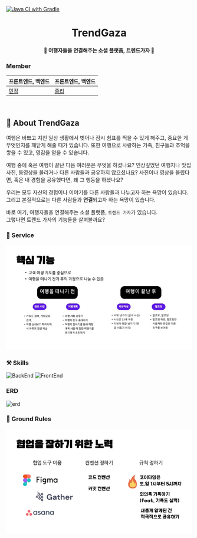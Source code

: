
[![Java CI with Gradle](https://github.com/SpringStudy1019/di/actions/workflows/gradle.yml/badge.svg)](https://github.com/SpringStudy1019/di/actions)

<h1 align="center">TrendGaza</h1>

<h4 align="center">
  🔗 여행자들을 연결해주는 소셜 플랫폼, 트렌드가자 🥾
</h4>

### Member

| 프론트엔드, 백엔드  | 프론트엔드, 백엔드 |
| ------------- | ------------- |
| [민정](https://github.com/likelasttime)  | [줄리](https://github.com/JulieOnIsland)  |

<br>

## 📌 About TrendGaza
여행은 바쁘고 지친 일상 생활에서 벗어나 잠시 쉼표를 찍을 수 있게 해주고, 중요한 게 무엇인지를 깨닫게 해줄 때가 있습니다. 또한 여행으로 사랑하는 가족, 친구들과 추억을 쌓을 수 있고, 영감을 얻을 수 있습니다. 

​여행 중에 혹은 여행이 끝난 다음 여러분은 무엇을 하셨나요? 인상깊었던 여행지나 맛집 사진, 동영상을 올리거나 다른 사람들과 공유하지 않으셨나요? 사진이나 영상을 올렸다면, 혹은 내 경험을 공유했다면, 왜 그 행동을 하셨나요? 

우리는 모두 자신의 경험이나 이야기를 다른 사람들과 나누고자 하는 욕망이 있습니다. 그리고 본질적으로는 다른 사람들과 **연결**되고자 하는 욕망이 있습니다. 

바로 여기, 여행자들을 연결해주는 소셜 플랫폼, `트렌드 가자`가 있습니다. <br>
그렇다면 트렌드 가자의 기능들을 살펴볼까요?

### 👫 Service
![services](img/services.jpg)


### ⚒️ Skills
![BackEnd](img/1.png)
![FrontEnd](img/2.png)

### ERD
![erd](img/erd.png)

### 📝 Ground Rules
![rules](img/rules.jpg)
